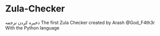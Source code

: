 # Zula-Checker
ذخیره کردن ترجمه
The first Zula Checker created by Arash @God_F4th3r
With the Python language
